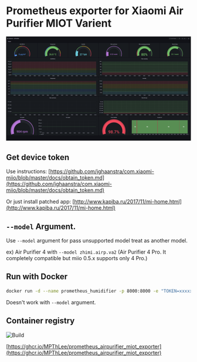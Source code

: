 # Prometheus exporter for Xiaomi Air Purifier MIOT Varient

![Grafana Dashboard](img/grafana.png)

## Get device token
Use instructions: [https://github.com/jghaanstra/com.xiaomi-miio/blob/master/docs/obtain_token.md](https://github.com/jghaanstra/com.xiaomi-miio/blob/master/docs/obtain_token.md)

Or just install patched app: [http://www.kapiba.ru/2017/11/mi-home.html](http://www.kapiba.ru/2017/11/mi-home.html)

## `--model` Argument.
Use `--model` argument for pass unsupported model treat as another model.

ex) Air Purifier 4 with `--model zhimi.airp.va2` (Air Purifier 4 Pro. It completely compatible but miio 0.5.x supports only 4 Pro.)

## Run with Docker
```bash
docker run -d --name prometheus_humidifier -p 8000:8000 -e "TOKEN=xxxxxxxx" -e "IP=xx.xx.xx.xx" ghcr.io/MPThLee/prometheus_airpurifier_miot_exporter
```
Doesn't work with `--model` argument.

## Container registry
![Build](https://github.com/MPThLee/prometheus_airpurifier_miot_exporter/actions/workflows/build-docker.yml/badge.svg)

[https://ghcr.io/MPThLee/prometheus_airpurifier_miot_exporter](https://ghcr.io/MPThLee/prometheus_airpurifier_miot_exporter)
